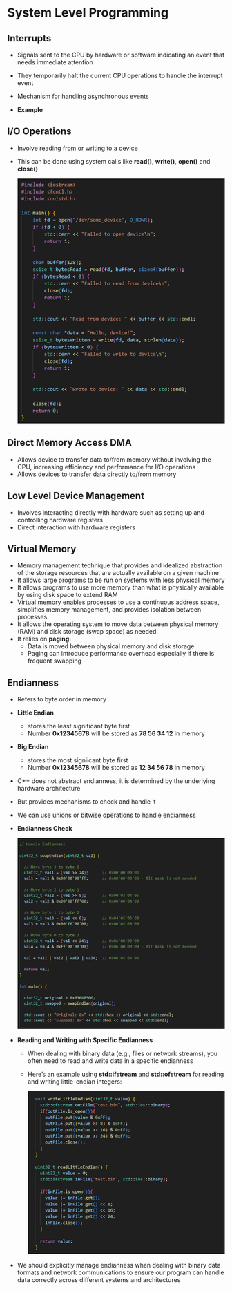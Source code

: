 # System Level Programming

## Interrupts

- Signals sent to the CPU by hardware or software indicating an event that needs immediate attention
- They temporarily halt the current CPU operations to handle the interrupt event
- Mechanism for handling asynchronous events

- **Example**



## I/O Operations

- Involve reading from or writing to a device
- This can be done using system calls like **read()**, **write()**, **open()** and **close()** 

    ![](Images/IOoperations.png)


## Direct Memory Access DMA

- Allows device to transfer data to/from memory without involving the CPU, increasing efficiency and performance for I/O operations
- Allows devices to transfer data directly to/from memory

## Low Level Device Management

- Involves interacting directly with hardware such as setting up and controlling hardware registers
- Direct interaction with hardware registers




## Virtual Memory

- Memory management technique that provides and idealized abstraction of the storage resources that are actually available on a given machine
- It allows large programs to be run on systems with less physical memory
- It allows programs to use more memory than what is physically available by using disk space to extend RAM
- Virtual memory enables processes to use a continuous address space, simplifies memory management, and provides isolation between processes. 
- It allows the operating system to move data between physical memory (RAM) and disk storage (swap space) as needed.
- It relies on **paging**:
  - Data is moved between physical memory and disk storage
  - Paging can introduce performance overhead especially if there is frequent swapping


## Endianness

- Refers to byte order in memory
- **Little Endian** 
  - stores the least significant byte first
  - Number **0x12345678** will be stored as **78 56 34 12** in memory

- **Big Endian** 
  - stores the most signiicant byte first
  - Number **0x12345678** will be stored as **12 34 56 78** in memory
- C++ does not abstract endianness, it is determined by the underlying hardware architecture
- But provides mechanisms to check and handle it
- We can use unions or bitwise operations to handle endianness
- **Endianness Check**

    ![](Images/checkEndianness.png)

- **Reading and Writing with Specific Endianness**
  - When dealing with binary data (e.g., files or network streams), you often need to read and write data in a specific endianness
  - Here’s an example using **std::ifstream** and **std::ofstream** for reading and writing little-endian integers:

    ![](Images/writingReadinLittleEndian.png)



- We should explicitly manage endianness when dealing with binary data formats and network communications to ensure our program can handle data correctly across different systems and architectures